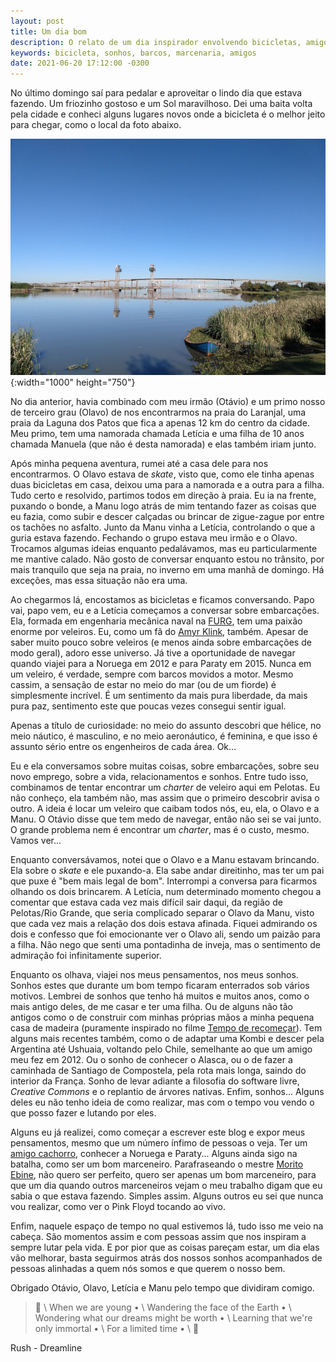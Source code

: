 ```yaml
---
layout: post
title: Um dia bom
description: O relato de um dia inspirador envolvendo bicicletas, amigos, frio, Sol e boas conversas.
keywords: bicicleta, sonhos, barcos, marcenaria, amigos
date: 2021-06-20 17:12:00 -0300
---
```


No último domingo saí para pedalar e aproveitar o lindo dia que estava fazendo. Um friozinho gostoso e um Sol maravilhoso. Dei uma baita volta pela cidade e conheci alguns lugares novos onde a bicicleta é o melhor jeito para chegar, como o local da foto abaixo.

![Na foto podemos ver em primeiro plano a ponte de ferro usada pelos trens e em segundo plano a ponte de concreto da BR-392, ambas sobre o canal São Gonçalo, que separa a cidade de Pelotas da cidade de Rio Grande.](/images/blog/2021-06-20-um_dia_bom/pontes.webp "Pontes sobre o canal São Gonçalo"){:width="1000" height="750"}

No dia anterior, havia combinado com meu irmão (Otávio) e um primo nosso de terceiro grau (Olavo) de nos encontrarmos na praia do Laranjal, uma praia da Laguna dos Patos que fica a apenas 12 km do centro da cidade. Meu primo, tem uma namorada chamada Letícia e uma filha de 10 anos chamada Manuela (que não é desta namorada) e elas também iriam junto.

Após minha pequena aventura, rumei até a casa dele para nos encontrarmos. O Olavo estava de *skate*, visto que, como ele tinha apenas duas bicicletas em casa, deixou uma para a namorada e a outra para a filha. Tudo certo e resolvido, partimos todos em direção à praia. Eu ia na frente, puxando o bonde, a Manu logo atrás de mim tentando fazer as coisas que eu fazia, como subir e descer calçadas ou brincar de zigue-zague por entre os tachões no asfalto. Junto da Manu vinha a Letícia, controlando o que a guria estava fazendo. Fechando o grupo estava meu irmão e o Olavo. Trocamos algumas ideias enquanto pedalávamos, mas eu particularmente me mantive calado. Não gosto de conversar enquanto estou no trânsito, por mais tranquilo que seja na praia, no inverno em uma manhã de domingo. Há exceções, mas essa situação não era uma.

Ao chegarmos lá, encostamos as bicicletas e ficamos conversando. Papo vai, papo vem, eu e a Letícia começamos a conversar sobre embarcações. Ela, formada em engenharia mecânica naval na [FURG](https://www.furg.br/), tem uma paixão enorme por veleiros. Eu, como um fã do [Amyr Klink](http://www.amyrklink.com.br/), também. Apesar de saber muito pouco sobre veleiros (e menos ainda sobre embarcações de modo geral), adoro esse universo. Já tive a oportunidade de navegar quando viajei para a Noruega em 2012 e para Paraty em 2015. Nunca em um veleiro, é verdade, sempre com barcos movidos a motor. Mesmo cassim, a sensação de estar no meio do mar (ou de um fiorde) é simplesmente incrível. É um sentimento da mais pura liberdade, da mais pura paz, sentimento este que poucas vezes consegui sentir igual.

Apenas a título de curiosidade: no meio do assunto descobri que hélice, no meio náutico, é masculino, e no meio aeronáutico, é feminina, e que isso é assunto sério entre os engenheiros de cada área. Ok...

Eu e ela conversamos sobre muitas coisas, sobre embarcações, sobre seu novo emprego, sobre a vida, relacionamentos e sonhos. Entre tudo isso, combinamos de tentar encontrar um *charter* de veleiro aqui em Pelotas. Eu não conheço, ela também não, mas assim que o primeiro descobrir avisa o outro. A ideia é locar um veleiro que caibam todos nós, eu, ela, o Olavo e a Manu. O Otávio disse que tem medo de navegar, então não sei se vai junto. O grande problema nem é encontrar um *charter*, mas é o custo, mesmo. Vamos ver...

Enquanto conversávamos, notei que o Olavo e a Manu estavam brincando. Ela sobre o *skate* e ele puxando-a. Ela sabe andar direitinho, mas ter um pai que puxe é "bem mais legal de bom". Interrompi a conversa para ficarmos olhando os dois brincarem. A Letícia, num determinado momento chegou a comentar que estava cada vez mais difícil sair daqui, da região de Pelotas/Rio Grande, que seria complicado separar o Olavo da Manu, visto que cada vez mais a relação dos dois estava afinada. Fiquei admirando os dois e confesso que foi emocionante ver o Olavo ali, sendo um paizão para a filha. Não nego que senti uma pontadinha de inveja, mas o sentimento de admiração foi infinitamente superior.

Enquanto os olhava, viajei nos meus pensamentos, nos meus sonhos. Sonhos estes que durante um bom tempo ficaram enterrados sob vários motivos. Lembrei de sonhos que tenho há muitos e muitos anos, como o mais antigo deles, de me casar e ter uma filha. Ou de alguns não tão antigos como o de construir com minhas próprias mãos a minha pequena casa de madeira (puramente inspirado no filme [Tempo de recomeçar](https://www.imdb.com/title/tt00264796/)). Tem alguns mais recentes também, como o de adaptar uma Kombi e descer pela Argentina até Ushuaia, voltando pelo Chile, semelhante ao que um amigo meu fez em 2012. Ou o sonho de conhecer o Alasca, ou o de fazer a caminhada de Santiago de Compostela, pela rota mais longa, saindo do interior da França. Sonho de levar adiante a filosofia do software livre, *Creative Commons* e o replantio de árvores nativas. Enfim, sonhos... Alguns deles eu não tenho ideia de como realizar, mas com o tempo vou vendo o que posso fazer e lutando por eles.

Alguns eu já realizei, como começar a escrever este blog e expor meus pensamentos, mesmo que um número ínfimo de pessoas o veja. Ter um [amigo cachorro](https://sobrebarbasebigodes.wordpress.com/), conhecer a Noruega e Paraty... Alguns ainda sigo na batalha, como ser um bom marceneiro. Parafraseando o mestre [Morito Ebine](https://www.moritoebine.com/), não quero ser perfeito, quero ser apenas um bom marceneiro, para que um dia quando outros marceneiros vejam o meu trabalho digam que eu sabia o que estava fazendo. Simples assim. Alguns outros eu sei que nunca vou realizar, como ver o Pink Floyd tocando ao vivo.

Enfim, naquele espaço de tempo no qual estivemos lá, tudo isso me veio na cabeça. São momentos assim e com pessoas assim que nos inspiram a sempre lutar pela vida. E por pior que as coisas pareçam estar, um dia elas vão melhorar, basta seguirmos atrás dos nossos sonhos acompanhados de pessoas alinhadas a quem nós somos e que querem o nosso bem.

Obrigado Otávio, Olavo, Letícia e Manu pelo tempo que dividiram comigo.

> &#127932; \\
When we are young • \\
Wandering the face of the Earth • \\
Wondering what our dreams might be worth • \\
Learning that we're only immortal • \\
For a limited time • \\
&#127932;

Rush - Dreamline

